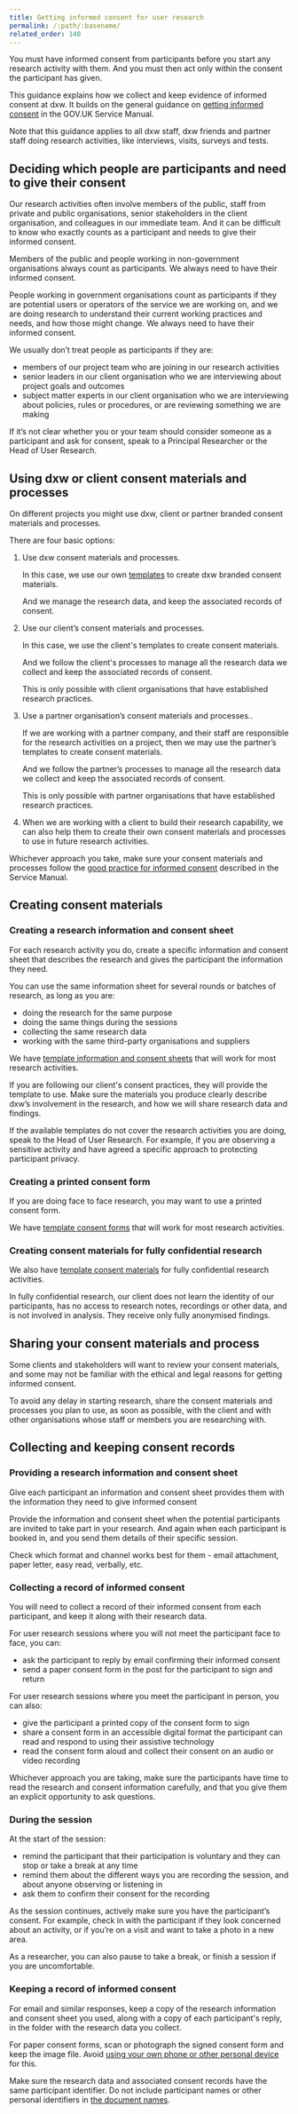 ```yaml
---
title: Getting informed consent for user research
permalink: /:path/:basename/
related_order: 140
---
```

You must have informed consent from participants before you start any research activity with them. And you must then act only within the consent the participant has given.

This guidance explains how we collect and keep evidence of informed consent at dxw. It builds on the general guidance on [getting informed consent](https://www.gov.uk/service-manual/user-research/getting-users-consent-for-research) in the GOV.UK Service Manual.

Note that this guidance applies to all dxw staff, dxw friends and partner staff doing research activities, like interviews, visits, surveys and tests.

## Deciding which people are participants and need to give their consent

Our research activities often involve members of the public, staff from private and public organisations, senior stakeholders in the client organisation, and colleagues in our immediate team. And it can be difficult to know who exactly counts as a participant and needs to give their informed consent.

Members of the public and people working in non-government organisations always count as participants. We always need to have their informed consent.

People working in government organisations count as participants if they are potential users or operators of the service we are working on, and we are doing research to understand their current working practices and needs, and how those might change. We always need to have their informed consent.

We usually don’t treat people as participants if they are:

- members of our project team who are joining in our research activities
- senior leaders in our client organisation who we are interviewing about project goals and outcomes
- subject matter experts in our client organisation who we are interviewing about policies, rules or procedures, or are reviewing something we are making

If it’s not clear whether you or your team should consider someone as a participant and ask for consent, speak to a Principal Researcher or the Head of User Research.

## Using dxw or client consent materials and processes

On different projects you might use dxw, client or partner branded consent materials and processes.

There are four basic options:

1. Use dxw consent materials and processes.

   In this case, we use our own [templates](https://docs.google.com/document/d/1ilYXwrrkl9s4jMRkJm3uCWAON6bnEeYinKvPd-VOz8k/) to create dxw branded consent materials.

   And we manage the research data, and keep the associated records of consent.

2. Use our client’s consent materials and processes.

   In this case, we use the client's templates to create consent materials.

   And we follow the client's processes to manage all the research data we collect and keep the associated records of consent.

   This is only possible with client organisations that have established research practices.

3. Use a partner organisation’s consent materials and processes..

   If we are working with a partner company, and their staff are responsible for the research activities on a project, then we may use the partner’s templates to create consent materials.

   And we follow the partner’s processes to manage all the research data we collect and keep the associated records of consent.

   This is only possible with partner organisations that have established research practices.

4. When we are working with a client to build their research capability, we can also help them to create their own consent materials and processes to use in future research activities.

Whichever approach you take, make sure your consent materials and processes follow the [good practice for informed consent](https://www.gov.uk/service-manual/user-research/getting-users-consent-for-research#what-informed-consent-is) described in the Service Manual.

## Creating consent materials

### Creating a research information and consent sheet

For each research activity you do, create a specific information and consent sheet that describes the research and gives the participant the information they need.

You can use the same information sheet for several rounds or batches of research, as long as you are:

* doing the research for the same purpose
* doing the same things during the sessions
* collecting the same research data
* working with the same third-party organisations and suppliers

We have [template information and consent sheets](https://docs.google.com/document/d/1ilYXwrrkl9s4jMRkJm3uCWAON6bnEeYinKvPd-VOz8k/) that will work for most research activities.

If you are following our client's consent practices, they will provide the template to use. Make sure the materials you produce clearly describe dxw’s involvement in the research, and how we will share research data and findings.

If the available templates do not cover the research activities you are doing, speak to the Head of User Research. For example, if you are observing a sensitive activity and have agreed a specific approach to protecting participant privacy.

### Creating a printed consent form

If you are doing face to face research, you may want to use a printed consent form.

We have [template consent forms](https://docs.google.com/document/d/1ilYXwrrkl9s4jMRkJm3uCWAON6bnEeYinKvPd-VOz8k/) that will work for most research activities.

### Creating consent materials for fully confidential research

We also have [template consent materials](https://docs.google.com/document/d/1ilYXwrrkl9s4jMRkJm3uCWAON6bnEeYinKvPd-VOz8k/) for fully confidential research activities.

In fully confidential research, our client does not learn the identity of our participants, has no access to research notes, recordings or other data, and is not involved in analysis. They receive only fully anonymised findings.

## Sharing your consent materials and process

Some clients and stakeholders will want to review your consent materials, and some may not be familiar with the ethical and legal reasons for getting informed consent.

To avoid any delay in starting research, share the consent materials and processes you plan to use, as soon as possible, with the client and with other organisations whose staff or members you are researching with.

## Collecting and keeping consent records

### Providing a research information and consent sheet

Give each participant an information and consent sheet provides  them with the information they need to give informed consent

Provide the information and consent sheet when the potential participants are invited to take part in your research. And again when each participant is booked in, and you send them details of their specific session.

Check which format and channel works best for them - email attachment, paper letter, easy read, verbally, etc.

### Collecting a record of informed consent

You will need to collect a record of their informed consent from each participant, and keep it along with their research data.

For user research sessions where you will not meet the participant face to face, you can:

* ask the participant to reply by email confirming their informed consent
* send a paper consent form in the post for the participant to sign and return

For user research sessions where you meet the participant in person, you can also:

* give the participant a printed copy of the consent form to sign
* share a consent form in an accessible digital format the participant can read and respond to using their assistive technology
* read the consent form aloud and collect their consent on an audio or video recording

Whichever approach you are taking, make sure the participants have time to read the research and consent information carefully, and that you give them an explicit opportunity to ask questions.

### During the session

At the start of the session:

* remind the participant that their participation is voluntary and they can stop or take a break at any time
* remind them about the different ways you are recording the session, and about anyone observing or listening in
* ask them to confirm their consent for the recording

As the session continues, actively make sure you have the participant’s consent. For example, check in with the participant if they look concerned about an activity, or if you’re on a visit and want to take a photo in a new area.

As a researcher, you can also pause to take a break, or finish a session if you are uncomfortable.

### Keeping a record of informed consent

For email and similar responses, keep a copy of the research information and consent sheet you used, along with a copy of each participant's reply, in the folder with the research data you collect.

For paper consent forms, scan or photograph the signed consent form and keep the image file. Avoid [using your own phone or other personal device](https://playbook.dxw.com/user-research/taking-notes-and-recording-research-sessions/#using-a-dxw-provided-handheld-device) for this.

Make sure the research data and associated consent records have the same participant identifier. Do not include participant names or other personal identifiers in [the document names](https://playbook.dxw.com/user-research/taking-care-of-research-data/#identifying-research-data-clearly).